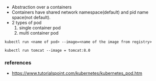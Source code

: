 - Abstraction over a containers
- Containers have shared network namespace(default) and pid name space(not default). 
- 2 types of pod
  1. single container pod
  2. multi container pod
 
```
kubectl run <name of pod> --image=<name of the image from registry>
```
```
kubectl run tomcat --image = tomcat:8.0
```

### references
- https://www.tutorialspoint.com/kubernetes/kubernetes_pod.htm
